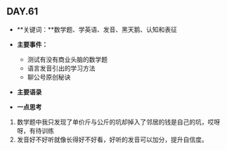  ## DAY.61
+ **关键词：**数学题、学英语、发音、黑天鹅、认知和表征
+ **主要事件：**
    + 测试有没有商业头脑的数学题
    + 语言发音引出的学习方法
    + 聊公号原创秘诀
+ **主要语录**


+ **一点思考**

1. 数学题中我只发现了单价斤与公斤的坑却掉入了邻居的钱是自己的坑，哎呀呀，有待训练
2. 发音好不好听就像长得好不好看，好听的发音可以加分，提升自信度。